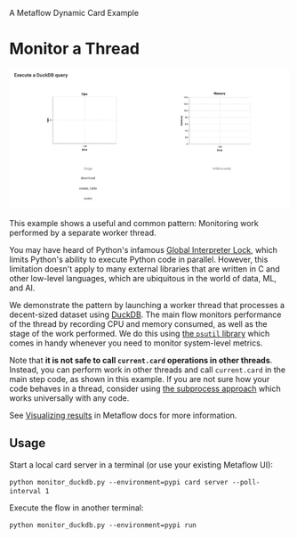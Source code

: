 
A Metaflow Dynamic Card Example
# Monitor a Thread

![](../images/rtcard-duckdb.gif)

This example shows a useful and common pattern: Monitoring work performed
by a separate worker thread.

You may have heard of Python's infamous [Global Interpreter Lock](https://realpython.com/python-gil/),
which limits Python's ability to execute Python code in parallel. However, this limitation doesn't
apply to many external libraries that are written in C and other low-level languages, which are
ubiquitous in the world of data, ML, and AI.

We demonstrate the pattern by launching a worker thread that processes a decent-sized dataset using
[DuckDB](https://duckdb.org). The main flow monitors performance of the thread by recording CPU and
memory consumed, as well as the stage of the work performed. We do this using
[the `psutil` library](https://psutil.readthedocs.io/en/latest/) which comes in handy whenever you
need to monitor system-level metrics.

Note that **it is not safe to call `current.card` operations in other threads**. Instead, you can
perform work in other threads and call `current.card` in the main step code, as shown in this example.
If you are not sure how your code behaves in a thread, consider using [the subprocess approach](https://github.com/outerbounds/dynamic-card-examples/tree/main/monitor-subprocess) which works universally with any code.

See [Visualizing results](https://docs.metaflow.org/metaflow/visualizing-results) in Metaflow docs for more information.

## Usage

Start a local card server in a terminal (or use your existing Metaflow UI):
```
python monitor_duckdb.py --environment=pypi card server --poll-interval 1
```
Execute the flow in another terminal:
```
python monitor_duckdb.py --environment=pypi run
```

